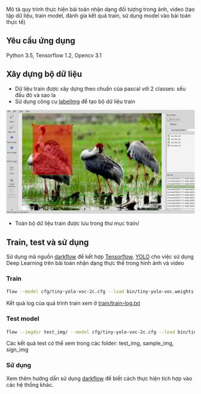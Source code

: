 
Mô tả quy trình thực hiện bài toán nhận dạng đối tượng trong ảnh, video (tạo tập dữ liệu, train model, đánh gía kết quả train, sử dụng model vào bài toán thực tế)

## Yêu cầu ứng dụng
 Python 3.5, Tensorflow 1.2, Opencv 3.1

## Xây dựng bộ dữ liệu
- Dữ liệu train được xây dựng theo chuẩn của pascal với 2 classes: sếu đầu đỏ và sao la 
- Sử dụng công cụ [labelImg](https://github.com/tzutalin/labelImg) để tạo bộ dữ liệu train

 ![img](train_seu_dau_do.png)
- Toàn bộ dữ liệu train được lưu trong thư mục train/

## Train, test và sử dụng
Sử dụng mã nguồn [darkflow](https://github.com/thtrieu/darkflow) để kết hợp [Tensorflow](https://www.tensorflow.org/), [YOLO](https://pjreddie.com/darknet/yolo/) cho việc sử dụng Deep Learning trên bài toán nhận dạng thực thể trong hình ảnh và video

### Train

```bash
flow --model cfg/tiny-yolo-voc-2c.cfg --load bin/tiny-yolo-voc.weights --train --annotation train/Annotations --dataset train/Image
```
Kết quả log của quá trình train xem ở [train/train-log.txt](https://github.com/tuanemtv/uit-vra/blob/master/train/train-log.txt)

### Test model
```bash
flow --imgdir test_img/ --model cfg/tiny-yolo-voc-2c.cfg --load bin/tiny-yolo-voc.weights --json
```
Các kết quả test có thể xem trong các folder: test_img, sample_img, sign_img

### Sử dụng
Xem thêm hướng dẫn sử dụng [darkflow](https://github.com/thtrieu/darkflow) để biết cách thực hiện tích hợp vào các hệ thống khác.
 
